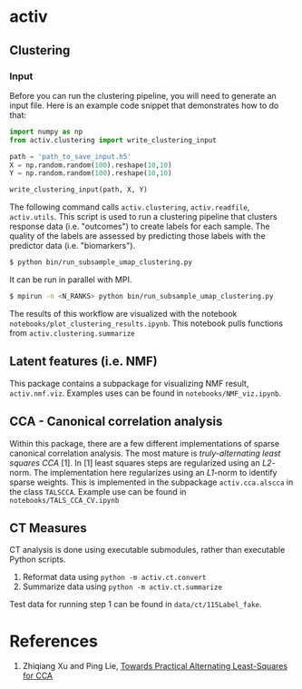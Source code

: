 # activ

## Clustering

### Input

Before you can run the clustering pipeline, you will need to generate an input file. Here is an example code snippet that demonstrates
how to do that:

```Python
import numpy as np
from activ.clustering import write_clustering_input

path = 'path_to_save_input.h5'
X = np.random.random(100).reshape(10,10)
Y = np.random.random(100).reshape(10,10)

write_clustering_input(path, X, Y)
```

The following command calls `activ.clustering`, `activ.readfile`, `activ.utils`. This script is used 
to run a clustering pipeline that clusters response data (i.e. "outcomes") to create labels for each sample. The quality of the
labels are assessed by predicting those labels with the predictor data (i.e. "biomarkers").

```Bash
$ python bin/run_subsample_umap_clustering.py
```

It can be run in parallel with MPI.

```Bash
$ mpirun -n <N_RANKS> python bin/run_subsample_umap_clustering.py
```

The results of this workflow are visualized with the notebook `notebooks/plot_clustering_results.ipynb`. This
notebook pulls functions from `activ.clustering.summarize`

## Latent features (i.e. NMF)

This package contains a subpackage for visualizing NMF result, `activ.nmf.viz`. Examples uses can be found in `notebooks/NMF_viz.ipynb`.

## CCA - Canonical correlation analysis

Within this package, there are a few different implementations of sparse canonical correlation analysis. The most mature
is  _truly-alternating least squares CCA_ [1]. In [1] least squares steps are regularized using an _L2_-norm.
The implementation here regularizes using an _L1_-norm to identify sparse weights. This is implemented in the subpackage
`activ.cca.alscca` in the class `TALSCCA`. Example use can be found in `notebooks/TALS_CCA_CV.ipynb`

## CT Measures

CT analysis is done using executable submodules, rather than executable Python scripts.

1. Reformat data using `python -m activ.ct.convert`
2. Summarize data using `python -m activ.ct.summarize`

Test data for running step 1 can be found in `data/ct/115Label_fake`.

# References
1. Zhiqiang Xu and Ping Lie, [Towards Practical Alternating Least-Squares for CCA](https://papers.nips.cc/paper/9616-towards-practical-alternating-least-squares-for-cca)
